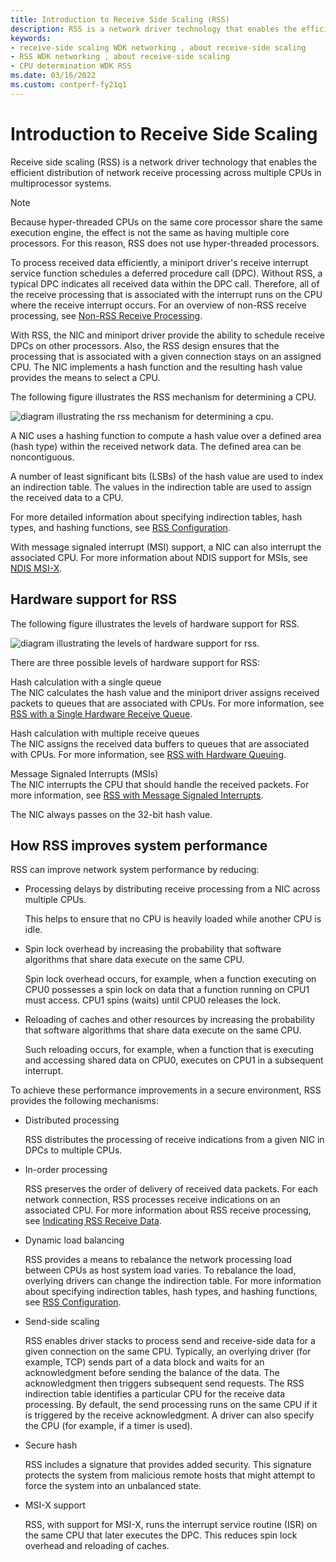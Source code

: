```yaml
---
title: Introduction to Receive Side Scaling (RSS)
description: RSS is a network driver technology that enables the efficient distribution of network receive processing across multiple CPUs in multiprocessor systems.
keywords:
- receive-side scaling WDK networking , about receive-side scaling
- RSS WDK networking , about receive-side scaling
- CPU determination WDK RSS
ms.date: 03/16/2022
ms.custom: contperf-fy21q1
---
```


# Introduction to Receive Side Scaling

Receive side scaling (RSS) is a network driver technology that enables the efficient distribution of network receive processing across multiple CPUs in multiprocessor systems.

> [!NOTE]
> Because hyper-threaded CPUs on the same core processor share the same execution engine, the effect is not the same as having multiple core processors. For this reason, RSS does not use hyper-threaded processors.

To process received data efficiently, a miniport driver's receive interrupt service function schedules a deferred procedure call (DPC). Without RSS, a typical DPC indicates all received data within the DPC call. Therefore, all of the receive processing that is associated with the interrupt runs on the CPU where the receive interrupt occurs. For an overview of non-RSS receive processing, see [Non-RSS Receive Processing](non-rss-receive-processing.md).

With RSS, the NIC and miniport driver provide the ability to schedule receive DPCs on other processors. Also, the RSS design ensures that the processing that is associated with a given connection stays on an assigned CPU. The NIC implements a hash function and the resulting hash value provides the means to select a CPU.

The following figure illustrates the RSS mechanism for determining a CPU.

![diagram illustrating the rss mechanism for determining a cpu.](images/rss.png)

A NIC uses a hashing function to compute a hash value over a defined area (hash type) within the received network data. The defined area can be noncontiguous.

A number of least significant bits (LSBs) of the hash value are used to index an indirection table. The values in the indirection table are used to assign the received data to a CPU.

For more detailed information about specifying indirection tables, hash types, and hashing functions, see [RSS Configuration](rss-configuration.md).

With message signaled interrupt (MSI) support, a NIC can also interrupt the associated CPU. For more information about NDIS support for MSIs, see [NDIS MSI-X](ndis-msi-x.md).

## Hardware support for RSS

The following figure illustrates the levels of hardware support for RSS.

![diagram illustrating the levels of hardware support for rss.](images/rss-hw.png)

There are three possible levels of hardware support for RSS:

<a href="" id="hash-calculation-with-a-single-queue"></a>Hash calculation with a single queue  
The NIC calculates the hash value and the miniport driver assigns received packets to queues that are associated with CPUs. For more information, see [RSS with a Single Hardware Receive Queue](rss-with-a-single-hardware-receive-queue.md).

<a href="" id="hash-calculation-with-multiple-receive-queues"></a>Hash calculation with multiple receive queues  
The NIC assigns the received data buffers to queues that are associated with CPUs. For more information, see [RSS with Hardware Queuing](rss-with-hardware-queuing.md).

<a href="" id="message-signaled-interrupts--msis-"></a>Message Signaled Interrupts (MSIs)  
The NIC interrupts the CPU that should handle the received packets. For more information, see [RSS with Message Signaled Interrupts](rss-with-message-signaled-interrupts.md).

The NIC always passes on the 32-bit hash value.

## How RSS improves system performance

RSS can improve network system performance by reducing:

-   Processing delays by distributing receive processing from a NIC across multiple CPUs.

    This helps to ensure that no CPU is heavily loaded while another CPU is idle.

-   Spin lock overhead by increasing the probability that software algorithms that share data execute on the same CPU.

    Spin lock overhead occurs, for example, when a function executing on CPU0 possesses a spin lock on data that a function running on CPU1 must access. CPU1 spins (waits) until CPU0 releases the lock.

-   Reloading of caches and other resources by increasing the probability that software algorithms that share data execute on the same CPU.

    Such reloading occurs, for example, when a function that is executing and accessing shared data on CPU0, executes on CPU1 in a subsequent interrupt.

To achieve these performance improvements in a secure environment, RSS provides the following mechanisms:

-   Distributed processing

    RSS distributes the processing of receive indications from a given NIC in DPCs to multiple CPUs.

-   In-order processing

    RSS preserves the order of delivery of received data packets. For each network connection, RSS processes receive indications on an associated CPU. For more information about RSS receive processing, see [Indicating RSS Receive Data](indicating-rss-receive-data.md).

-   Dynamic load balancing

    RSS provides a means to rebalance the network processing load between CPUs as host system load varies. To rebalance the load, overlying drivers can change the indirection table. For more information about specifying indirection tables, hash types, and hashing functions, see [RSS Configuration](rss-configuration.md).

-   Send-side scaling

    RSS enables driver stacks to process send and receive-side data for a given connection on the same CPU. Typically, an overlying driver (for example, TCP) sends part of a data block and waits for an acknowledgment before sending the balance of the data. The acknowledgment then triggers subsequent send requests. The RSS indirection table identifies a particular CPU for the receive data processing. By default, the send processing runs on the same CPU if it is triggered by the receive acknowledgment. A driver can also specify the CPU (for example, if a timer is used).

-   Secure hash

    RSS includes a signature that provides added security. This signature protects the system from malicious remote hosts that might attempt to force the system into an unbalanced state.

-   MSI-X support

    RSS, with support for MSI-X, runs the interrupt service routine (ISR) on the same CPU that later executes the DPC. This reduces spin lock overhead and reloading of caches.
 

 





